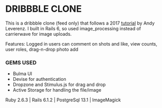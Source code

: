 # DRIBBBLE CLONE

This is a dribbble clone (feed only) that follows a 2017 [tutorial](https://web-crunch.com/posts/lets-build-dribbble-clone-with-ruby-on-rails) by Andy Leverenz. I built in Rails 6, so used image_processing instead of carrierwave for image uploads. 

Features: Logged in users can comment on shots and like, view counts, user roles, drag-n-drop photo add

<!-- custom Devise route -->

### GEMS USED

* Bulma UI
* Devise for authentication
* Dropzone and Stimulus.js for drag and drop
* Active Storage for handling the file/image

Ruby 2.6.3 | 
Rails 6.1.2 | 
PostgreSql 13.1 | 
ImageMagick